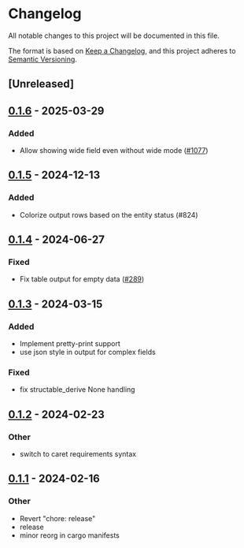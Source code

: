 # Changelog
All notable changes to this project will be documented in this file.

The format is based on [Keep a Changelog](https://keepachangelog.com/en/1.0.0/),
and this project adheres to [Semantic Versioning](https://semver.org/spec/v2.0.0.html).

## [Unreleased]

## [0.1.6](https://github.com/gtema/openstack/compare/structable_derive-v0.1.5...structable_derive-v0.1.6) - 2025-03-29

### Added

- Allow showing wide field even without wide mode ([#1077](https://github.com/gtema/openstack/pull/1077))

## [0.1.5](https://github.com/gtema/openstack/compare/structable_derive-v0.1.4...structable_derive-v0.1.5) - 2024-12-13

### Added

- Colorize output rows based on the entity status (#824)

## [0.1.4](https://github.com/gtema/openstack/compare/structable_derive-v0.1.3...structable_derive-v0.1.4) - 2024-06-27

### Fixed
- Fix table output for empty data ([#289](https://github.com/gtema/openstack/pull/289))

## [0.1.3](https://github.com/gtema/openstack/compare/structable_derive-v0.1.2...structable_derive-v0.1.3) - 2024-03-15

### Added
- Implement pretty-print support
- use json style in output for complex fields

### Fixed
- fix structable_derive None handling

## [0.1.2](https://github.com/gtema/openstack/compare/structable_derive-v0.1.1...structable_derive-v0.1.2) - 2024-02-23

### Other
- switch to caret requirements syntax

## [0.1.1](https://github.com/gtema/openstack/compare/structable_derive-v0.1.0...structable_derive-v0.1.1) - 2024-02-16

### Other
- Revert "chore: release"
- release
- minor reorg in cargo manifests
